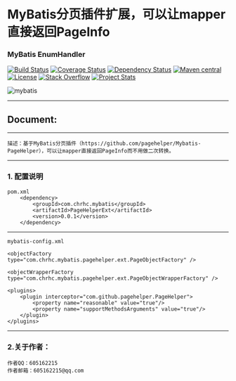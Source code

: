 # MyBatis分页插件扩展，可以让mapper直接返回PageInfo #

### MyBatis EnumHandler ###

[![Build Status](https://travis-ci.org/mybatis/mybatis-3.svg?branch=master)](https://travis-ci.org/mybatis/mybatis-3)
[![Coverage Status](https://coveralls.io/repos/mybatis/mybatis-3/badge.svg?branch=master&service=github)](https://coveralls.io/github/mybatis/mybatis-3?branch=master)
[![Dependency Status](https://www.versioneye.com/user/projects/56199c04a193340f320005d3/badge.svg?style=flat)](https://www.versioneye.com/user/projects/56199c04a193340f320005d3)
[![Maven central](https://maven-badges.herokuapp.com/maven-central/org.mybatis/mybatis/badge.svg)](https://maven-badges.herokuapp.com/maven-central/org.mybatis/mybatis)
[![License](http://img.shields.io/:license-apache-brightgreen.svg)](http://www.apache.org/licenses/LICENSE-2.0.html)
[![Stack Overflow](http://img.shields.io/:stack%20overflow-mybatis-brightgreen.svg)](http://stackoverflow.com/questions/tagged/mybatis)
[![Project Stats](https://www.openhub.net/p/mybatis/widgets/project_thin_badge.gif)](https://www.openhub.net/p/mybatis)

![mybatis](http://mybatis.github.io/images/mybatis-logo.png)

----------

## Document: ##
	
----------

	描述：基于MyBatis分页插件（https://github.com/pagehelper/Mybatis-PageHelper），可以让mapper直接返回PageInfo而不用做二次转换。

----------
### 1. 配置说明 ###

	pom.xml
		<dependency>
			<groupId>com.chrhc.mybatis</groupId>
			<artifactId>PageHelperExt</artifactId>
			<version>0.0.1</version>
		</dependency>
----------
	mybatis-config.xml
	
	<objectFactory type="com.chrhc.mybatis.pagehelper.ext.PageObjectFactory" />
	
	<objectWrapperFactory type="com.chrhc.mybatis.pagehelper.ext.PageObjectWrapperFactory" />
	
	<plugins>
	    <plugin interceptor="com.github.pagehelper.PageHelper">
	        <property name="reasonable" value="true"/>
	        <property name="supportMethodsArguments" value="true"/>
	    </plugin>
	</plugins>

----------

### 2.关于作者： ###
	作者QQ：605162215
	作者邮箱：605162215@qq.com
